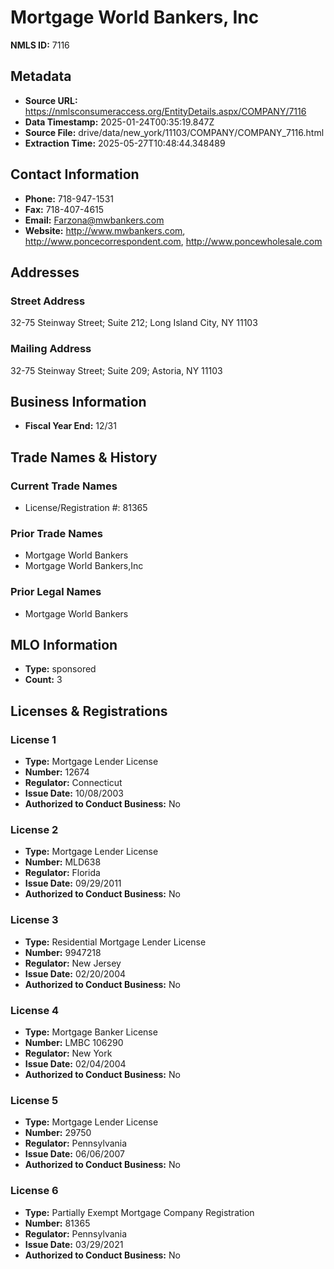 # Mortgage World Bankers, Inc

**NMLS ID:** 7116

## Metadata
- **Source URL:** https://nmlsconsumeraccess.org/EntityDetails.aspx/COMPANY/7116
- **Data Timestamp:** 2025-01-24T00:35:19.847Z
- **Source File:** drive/data/new_york/11103/COMPANY/COMPANY_7116.html
- **Extraction Time:** 2025-05-27T10:48:44.348489

## Contact Information
- **Phone:** 718-947-1531
- **Fax:** 718-407-4615
- **Email:** Farzona@mwbankers.com
- **Website:** http://www.mwbankers.com, http://www.poncecorrespondent.com, http://www.poncewholesale.com

## Addresses
### Street Address
32-75 Steinway Street; Suite 212; Long Island City, NY 11103

### Mailing Address
32-75 Steinway Street; Suite 209; Astoria, NY 11103

## Business Information
- **Fiscal Year End:** 12/31

## Trade Names & History
### Current Trade Names
- License/Registration #: 81365

### Prior Trade Names
- Mortgage World Bankers
- Mortgage World Bankers,Inc

### Prior Legal Names
- Mortgage World Bankers

## MLO Information
- **Type:** sponsored
- **Count:** 3

## Licenses & Registrations

### License 1
- **Type:** Mortgage Lender License
- **Number:** 12674
- **Regulator:** Connecticut
- **Issue Date:** 10/08/2003
- **Authorized to Conduct Business:** No

### License 2
- **Type:** Mortgage Lender License
- **Number:** MLD638
- **Regulator:** Florida
- **Issue Date:** 09/29/2011
- **Authorized to Conduct Business:** No

### License 3
- **Type:** Residential Mortgage Lender License
- **Number:** 9947218
- **Regulator:** New Jersey
- **Issue Date:** 02/20/2004
- **Authorized to Conduct Business:** No

### License 4
- **Type:** Mortgage Banker License
- **Number:** LMBC 106290
- **Regulator:** New York
- **Issue Date:** 02/04/2004
- **Authorized to Conduct Business:** No

### License 5
- **Type:** Mortgage Lender License
- **Number:** 29750
- **Regulator:** Pennsylvania
- **Issue Date:** 06/06/2007
- **Authorized to Conduct Business:** No

### License 6
- **Type:** Partially Exempt Mortgage Company Registration
- **Number:** 81365
- **Regulator:** Pennsylvania
- **Issue Date:** 03/29/2021
- **Authorized to Conduct Business:** No
